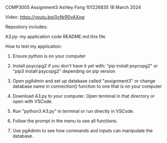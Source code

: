 COMP3005 Assignment3
Ashley Fong
101226835
18 March 2024

Video:  https://youtu.be/0cNrR0yAXxw 

Repository includes:

A3.py:      my application code
README.md   this file

How to test my application: 

1.  Ensure python is on your computer

2.  Install psycopg2 if you don't have it yet with: 
    "pip install psycopg2" or "pip3 install psycopg2" depending on pip version

3.  Open pgAdmin and set up database called "assignment3" or change database name in 
    connection() function to one that is on your computer

4.  Download A3.py to your computer. Open terminal in that directory or open with VSCode. 

5.  Run "python3 A3.py" in terminal or run directly in VSCode.

6.  Follow the prompt in the menu to see all functions. 

7.  Use pgAdmin to see how commands and inputs can manipulate the database. 